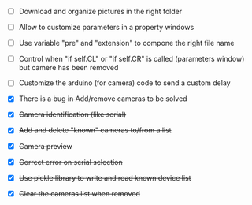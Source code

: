 - [ ] Download and organize pictures in the right folder
- [ ] Allow to customize parameters in a property windows
- [ ] Use variable "pre" and "extension" to compone the right file name
- [ ] Control when "if self.CL" or "if self.CR" is called (parameters window) but camere has been removed
- [ ] Customize the arduino (for camera) code to send a custom delay 

- [x] <del>There is a bug in Add/remove cameras to be solved</del>
- [x] <del>Camera identification (like serial)</del>
- [x] <del>Add and delete "known" cameras to/from a list</del>
- [x] <del>Camera preview</del>
- [x] <del>Correct error on serial selection</del>
- [x] <del>Use pickle library to write and read known device list</del>
- [x] <del>Clear the cameras list when removed</del>

 
